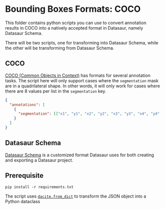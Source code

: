 # Bounding Boxes Formats: COCO 

This folder contains python scripts you can use to convert annotation results in COCO into a natively accepted format in Datasaur, namely Datasaur Schema. 

There will be two scripts, one for transforming into Datasaur Schema, while the other will be transforming from Datasaur Schema.

## COCO

[COCO (Common Objects in Context)](https://cocodataset.org/#home) has formats for several annotation tasks. 
The script here will only support cases where the `segmentation` mask are in a quadrilateral shape. 
In other words, it will only work for cases where there are 8 values per list in the `segmentation` key. 

```json
{
  "annotations": [
    {
      "segmentation": [["x1", "y1", "x2", "y2", "x3", "y3", "x4", "y4", "x5", "y5", "x6", "y6", "x7", "y7", "x8", "y8"]]
    }
  ]
}
```

## Datasaur Schema

[Datasaur Schema](https://docs.datasaur.ai/compatibility-and-updates/supported-formats#datasaur-schema-format) is a customized format Datasaur uses for both creating and exporting a Datasaur project. 


## Prerequisite

```
pip install -r requirements.txt
```

The script uses [`dacite.from_dict`](https://github.com/konradhalas/dacite) to transform the JSON object into a Python dataclass